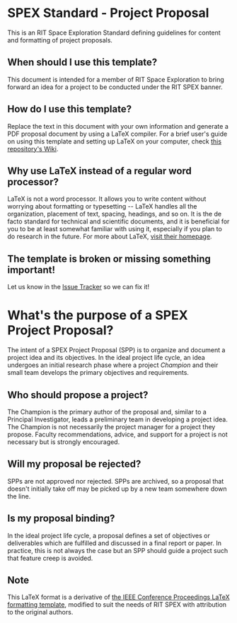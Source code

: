 # SPEX Standard - Project Proposal
This is an RIT Space Exploration Standard defining guidelines for content and formatting of project proposals.

## When should I use this template?
This document is intended for a member of RIT Space Exploration to bring forward an idea for a project to be conducted under the RIT SPEX banner.

## How do I use this template?
Replace the text in this document with your own information and generate a PDF proposal document by using a LaTeX compiler. For a brief user's guide on using this template and setting up LaTeX on your computer, check [this repository's Wiki](https://github.com/RIT-Space-Exploration/SPEX-Standard-Proposal/wiki).

## Why use LaTeX instead of a regular word processor?
LaTeX is not a word processor. It allows you to write content without worrying about formatting or typesetting -- LaTeX handles all the organization, placement of text, spacing, headings, and so on. It is the de facto standard for technical and scientific documents, and it is beneficial for you to be at least somewhat familiar with using it, especially if you plan to do research in the future. For more about LaTeX, [visit their homepage](https://www.latex-project.org/about/).

## The template is broken or missing something important!
Let us know in the [Issue Tracker](https://github.com/RIT-Space-Exploration/SPEX-Standard-Proposal/issues) so we can fix it!

# What's the purpose of a SPEX Project Proposal?
The intent of a SPEX Project Proposal (SPP) is to organize and document a project idea and its objectives. In the ideal project life cycle, an idea undergoes an initial research phase where a project _Champion_ and their small team develops the primary objectives and requirements.

## Who should propose a project?
The Champion is the primary author of the proposal and, similar to a Principal Investigator, leads a preliminary team in developing a project idea. The Champion is not necessarily the project manager for a project they propose. Faculty recommendations, advice, and support for a project is not necessary but is strongly encouraged.

## Will my proposal be rejected?
SPPs are not approved nor rejected. SPPs are archived, so a proposal that doesn't initially take off may be picked up by a new team somewhere down the line.

## Is my proposal binding?
In the ideal project life cycle, a proposal defines a set of objectives or deliverables which are fulfilled and discussed in a final report or paper. In practice, this is not always the case but an SPP should guide a project such that feature creep is avoided.

## Note
This LaTeX format is a derivative of [the IEEE Conference Proceedings LaTeX formatting template](https://www.ieee.org/conferences_events/conferences/publishing/templates.html), modified to suit the needs of RIT SPEX with attribution to the original authors.
